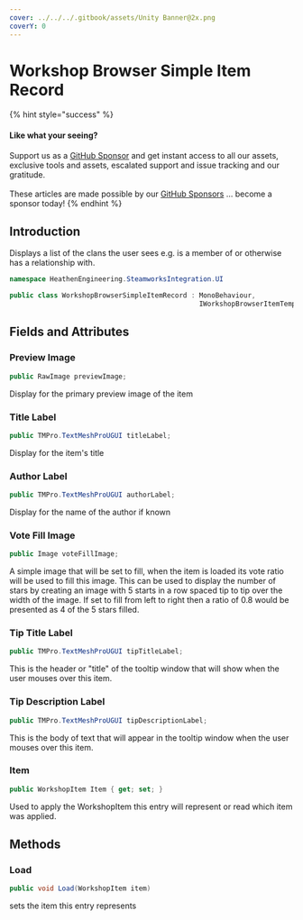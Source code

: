 ```yaml
---
cover: ../../../.gitbook/assets/Unity Banner@2x.png
coverY: 0
---
```


# Workshop Browser Simple Item Record

{% hint style="success" %}
#### Like what your seeing?

Support us as a [GitHub Sponsor](../../../become-a-sponsor/) and get instant access to all our assets, exclusive tools and assets, escalated support and issue tracking and our gratitude.\
\
These articles are made possible by our [GitHub Sponsors](../../../become-a-sponsor/) ... become a sponsor today!
{% endhint %}

## Introduction

Displays a list of the clans the user sees e.g. is a member of or otherwise has a relationship with.

```csharp
namespace HeathenEngineering.SteamworksIntegration.UI
```

```csharp
public class WorkshopBrowserSimpleItemRecord : MonoBehaviour, 
                                               IWorkshopBrowserItemTemplate
```

## Fields and Attributes

### Preview Image

```csharp
public RawImage previewImage;
```

Display for the primary preview image of the item

### Title Label

```csharp
public TMPro.TextMeshProUGUI titleLabel;
```

Display for the item's title

### Author Label

```csharp
public TMPro.TextMeshProUGUI authorLabel;
```

Display for the name of the author if known

### Vote Fill Image

```csharp
public Image voteFillImage;
```

A simple image that will be set to fill, when the item is loaded its vote ratio will be used to fill this image. This can be used to display the number of stars by creating an image with 5 starts in a row spaced tip to tip over the width of the image. If set to fill from left to right then a ratio of 0.8 would be presented as 4 of the 5 stars filled.

### Tip Title Label

```csharp
public TMPro.TextMeshProUGUI tipTitleLabel;
```

This is the header or "title" of the tooltip window that will show when the user mouses over this item.

### Tip Description Label

```csharp
public TMPro.TextMeshProUGUI tipDescriptionLabel;
```

This is the body of text that will appear in the tooltip window when the user mouses over this item.

### Item

```csharp
public WorkshopItem Item { get; set; }
```

Used to apply the WorkshopItem this entry will represent or read which item was applied.

## Methods

### Load

```csharp
public void Load(WorkshopItem item)
```

sets the item this entry represents
